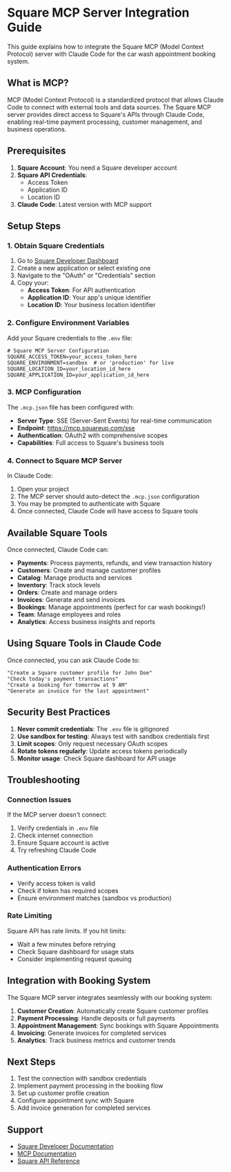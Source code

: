 # Square MCP Server Integration Guide

This guide explains how to integrate the Square MCP (Model Context Protocol) server with Claude Code for the car wash appointment booking system.

## What is MCP?

MCP (Model Context Protocol) is a standardized protocol that allows Claude Code to connect with external tools and data sources. The Square MCP server provides direct access to Square's APIs through Claude Code, enabling real-time payment processing, customer management, and business operations.

## Prerequisites

1. **Square Account**: You need a Square developer account
2. **Square API Credentials**: 
   - Access Token
   - Application ID
   - Location ID
3. **Claude Code**: Latest version with MCP support

## Setup Steps

### 1. Obtain Square Credentials

1. Go to [Square Developer Dashboard](https://developer.squareup.com/apps)
2. Create a new application or select existing one
3. Navigate to the "OAuth" or "Credentials" section
4. Copy your:
   - **Access Token**: For API authentication
   - **Application ID**: Your app's unique identifier
   - **Location ID**: Your business location identifier

### 2. Configure Environment Variables

Add your Square credentials to the `.env` file:

```env
# Square MCP Server Configuration
SQUARE_ACCESS_TOKEN=your_access_token_here
SQUARE_ENVIRONMENT=sandbox  # or 'production' for live
SQUARE_LOCATION_ID=your_location_id_here
SQUARE_APPLICATION_ID=your_application_id_here
```

### 3. MCP Configuration

The `.mcp.json` file has been configured with:

- **Server Type**: SSE (Server-Sent Events) for real-time communication
- **Endpoint**: https://mcp.squareup.com/sse
- **Authentication**: OAuth2 with comprehensive scopes
- **Capabilities**: Full access to Square's business tools

### 4. Connect to Square MCP Server

In Claude Code:

1. Open your project
2. The MCP server should auto-detect the `.mcp.json` configuration
3. You may be prompted to authenticate with Square
4. Once connected, Claude Code will have access to Square tools

## Available Square Tools

Once connected, Claude Code can:

- **Payments**: Process payments, refunds, and view transaction history
- **Customers**: Create and manage customer profiles
- **Catalog**: Manage products and services
- **Inventory**: Track stock levels
- **Orders**: Create and manage orders
- **Invoices**: Generate and send invoices
- **Bookings**: Manage appointments (perfect for car wash bookings!)
- **Team**: Manage employees and roles
- **Analytics**: Access business insights and reports

## Using Square Tools in Claude Code

Once connected, you can ask Claude Code to:

```
"Create a Square customer profile for John Doe"
"Check today's payment transactions"
"Create a booking for tomorrow at 9 AM"
"Generate an invoice for the last appointment"
```

## Security Best Practices

1. **Never commit credentials**: The `.env` file is gitignored
2. **Use sandbox for testing**: Always test with sandbox credentials first
3. **Limit scopes**: Only request necessary OAuth scopes
4. **Rotate tokens regularly**: Update access tokens periodically
5. **Monitor usage**: Check Square dashboard for API usage

## Troubleshooting

### Connection Issues

If the MCP server doesn't connect:

1. Verify credentials in `.env` file
2. Check internet connection
3. Ensure Square account is active
4. Try refreshing Claude Code

### Authentication Errors

- Verify access token is valid
- Check if token has required scopes
- Ensure environment matches (sandbox vs production)

### Rate Limiting

Square API has rate limits. If you hit limits:
- Wait a few minutes before retrying
- Check Square dashboard for usage stats
- Consider implementing request queuing

## Integration with Booking System

The Square MCP server integrates seamlessly with our booking system:

1. **Customer Creation**: Automatically create Square customer profiles
2. **Payment Processing**: Handle deposits or full payments
3. **Appointment Management**: Sync bookings with Square Appointments
4. **Invoicing**: Generate invoices for completed services
5. **Analytics**: Track business metrics and customer trends

## Next Steps

1. Test the connection with sandbox credentials
2. Implement payment processing in the booking flow
3. Set up customer profile creation
4. Configure appointment sync with Square
5. Add invoice generation for completed services

## Support

- [Square Developer Documentation](https://developer.squareup.com/docs)
- [MCP Documentation](https://docs.anthropic.com/claude-code/mcp)
- [Square API Reference](https://developer.squareup.com/reference/square)